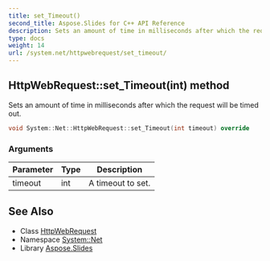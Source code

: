 ```yaml
---
title: set_Timeout()
second_title: Aspose.Slides for C++ API Reference
description: Sets an amount of time in milliseconds after which the request will be timed out.
type: docs
weight: 14
url: /system.net/httpwebrequest/set_timeout/
---
```

## HttpWebRequest::set_Timeout(int) method


Sets an amount of time in milliseconds after which the request will be timed out.

```cpp
void System::Net::HttpWebRequest::set_Timeout(int timeout) override
```


### Arguments

| Parameter | Type | Description |
| --- | --- | --- |
| timeout | int | A timeout to set. |

## See Also

* Class [HttpWebRequest](../)
* Namespace [System::Net](../../)
* Library [Aspose.Slides](../../../)